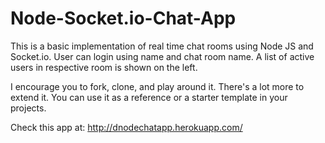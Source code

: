 # Node-Socket.io-Chat-App
This is a basic implementation of real time chat rooms using Node JS and Socket.io.
User can login using name and chat room name. A list of active users in respective room is shown on the left.

I encourage you to fork, clone, and play around it. There's a lot more to extend it. You can use it as a reference or a starter template in your projects.

Check this app at: http://dnodechatapp.herokuapp.com/


